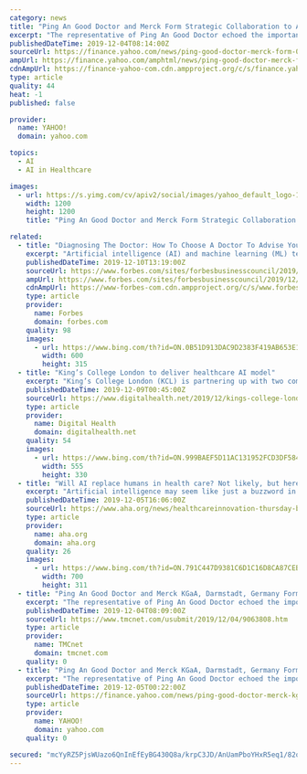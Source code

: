 ```yaml
---
category: news
title: "Ping An Good Doctor and Merck Form Strategic Collaboration to Advance Intelligent Healthcare in China"
excerpt: "The representative of Ping An Good Doctor echoed the importance of the partnership: \"Ping An Good Doctor will take the advantages of the healthcare ecosystem platform and rely on its unique service model of 'internet + artificial intelligence + more than 1,000 in-house physicians', combining Merck's advanced technology and high-quality ..."
publishedDateTime: 2019-12-04T08:14:00Z
sourceUrl: https://finance.yahoo.com/news/ping-good-doctor-merck-form-080200541.html
ampUrl: https://finance.yahoo.com/amphtml/news/ping-good-doctor-merck-form-080200541.html
cdnAmpUrl: https://finance-yahoo-com.cdn.ampproject.org/c/s/finance.yahoo.com/amphtml/news/ping-good-doctor-merck-form-080200541.html
type: article
quality: 44
heat: -1
published: false

provider:
  name: YAHOO!
  domain: yahoo.com

topics:
  - AI
  - AI in Healthcare

images:
  - url: https://s.yimg.com/cv/apiv2/social/images/yahoo_default_logo-1200x1200.png
    width: 1200
    height: 1200
    title: "Ping An Good Doctor and Merck Form Strategic Collaboration to Advance Intelligent Healthcare in China"

related:
  - title: "Diagnosing The Doctor: How To Choose A Doctor To Advise Your Healthcare AI Startup"
    excerpt: "Artificial intelligence (AI) and machine learning (ML) technologies are helping transform this deluge of healthcare data into insights that can help hospitals and doctors become more efficient, accurate and accessible. I've seen this firsthand through my own company, which uses AI to analyze clinical notes. However, medicine is extremely ..."
    publishedDateTime: 2019-12-10T13:19:00Z
    sourceUrl: https://www.forbes.com/sites/forbesbusinesscouncil/2019/12/10/diagnosing-the-doctor-how-to-choose-a-doctor-to-advise-your-healthcare-ai-startup/
    ampUrl: https://www.forbes.com/sites/forbesbusinesscouncil/2019/12/10/diagnosing-the-doctor-how-to-choose-a-doctor-to-advise-your-healthcare-ai-startup/amp/
    cdnAmpUrl: https://www-forbes-com.cdn.ampproject.org/c/s/www.forbes.com/sites/forbesbusinesscouncil/2019/12/10/diagnosing-the-doctor-how-to-choose-a-doctor-to-advise-your-healthcare-ai-startup/amp/
    type: article
    provider:
      name: Forbes
      domain: forbes.com
    quality: 98
    images:
      - url: https://www.bing.com/th?id=ON.0B51D913DAC9D2383F419AB653E1C507
        width: 600
        height: 315
  - title: "King’s College London to deliver healthcare AI model"
    excerpt: "King’s College London (KCL) is partnering up with two companies to deliver an artificial intelligence model in the healthcare and life sciences sector. KCL is joining forces with Owkin, a company that develops AI algorithms for cancer centres and pharmaceutical companies, and American technology company, NVIDIA, to provide Federated Learning ..."
    publishedDateTime: 2019-12-09T00:45:00Z
    sourceUrl: https://www.digitalhealth.net/2019/12/kings-college-london-to-deliver-healthcare-ai-model/
    type: article
    provider:
      name: Digital Health
      domain: digitalhealth.net
    quality: 54
    images:
      - url: https://www.bing.com/th?id=ON.999BAEF5D11AC131952FCD3DF58446C2
        width: 555
        height: 330
  - title: "Will AI replace humans in health care? Not likely, but here’s how to talk to your staff about it"
    excerpt: "Artificial intelligence may seem like just a buzzword in health care today, but the technology is poised to significantly transform how health care is delivered — and the type of work required to deliver it. A third or more of the tasks being performed by people in hospitals and health systems could be automated in the future, performed ..."
    publishedDateTime: 2019-12-05T16:06:00Z
    sourceUrl: https://www.aha.org/news/healthcareinnovation-thursday-blog/2019-12-05-will-ai-replace-humans-health-care-not-likely
    type: article
    provider:
      name: aha.org
      domain: aha.org
    quality: 26
    images:
      - url: https://www.bing.com/th?id=ON.791C447D9381C6D1C16D8CA87CEB65E3
        width: 700
        height: 311
  - title: "Ping An Good Doctor and Merck KGaA, Darmstadt, Germany Form Strategic Collaboration to Advance Intelligent Healthcare in China"
    excerpt: "The representative of Ping An Good Doctor echoed the importance of the partnership: \"Ping An Good Doctor will take the advantages of the healthcare ecosystem platform and rely on its unique service model of 'internet + artificial intelligence + more than 1,000 in-house physicians', combining Merck KGaA, Darmstadt, Germany's advanced technology ..."
    publishedDateTime: 2019-12-04T08:09:00Z
    sourceUrl: https://www.tmcnet.com/usubmit/2019/12/04/9063808.htm
    type: article
    provider:
      name: TMCnet
      domain: tmcnet.com
    quality: 0
  - title: "Ping An Good Doctor and Merck KGaA, Darmstadt, Germany Form Strategic Collaboration to Advance Intelligent Healthcare in China"
    excerpt: "The representative of Ping An Good Doctor echoed the importance of the partnership: \"Ping An Good Doctor will take the advantages of the healthcare ecosystem platform and rely on its unique service model of 'internet + artificial intelligence + more than 1,000 in-house physicians', combining Merck KGaA, Darmstadt, Germany's advanced technology ..."
    publishedDateTime: 2019-12-05T00:22:00Z
    sourceUrl: https://finance.yahoo.com/news/ping-good-doctor-merck-kgaa-080100413.html
    type: article
    provider:
      name: YAHOO!
      domain: yahoo.com
    quality: 0

secured: "mcYyRZ5PjsWUazo6QnInEfEyBG430Q8a/krpC3JD/AnUamPboYHxR5eq1/82qQ5r5O39lxGtEYIC79ereOb9P+fbkJoccSFKi21JFm1J1uJKLprSXP1vps791lgWqH3ka3jEm+lLb374P9mBJV26xX1AzLqv5o18gu746WZbzxT6FyshJiWShPw1in7ngP+hTF4P46ZPrFQx32TP5Nv1iCfcXidy07o/ly7C/9HF/90HJZfMD3JQ9GV9Cxw0eVh0187ya6E1EJ5x8IkJxvtiHg==;8qgfIISBQi7kOqUv7MJnPg=="
---
```


